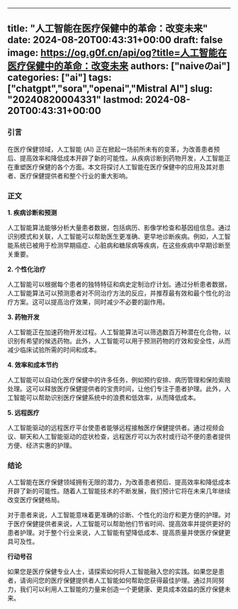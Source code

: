 
---
title: "人工智能在医疗保健中的革命：改变未来"
date: 2024-08-20T00:43:31+00:00
draft: false
image: https://og.g0f.cn/api/og?title=人工智能在医疗保健中的革命：改变未来
authors: ["naiveのai"]
categories: ["ai"]
tags: ["chatgpt","sora","openai","Mistral AI"]
slug: "20240820004331"
lastmod: 2024-08-20T00:43:31+00:00
---
### 引言

在医疗保健领域，人工智能 (AI) 正在掀起一场前所未有的变革，为改善患者预后、提高效率和降低成本开辟了新的可能性。从疾病诊断到药物开发，人工智能正在重塑医疗保健的各个方面。本文将探讨人工智能在医疗保健中的应用及其对患者、医疗保健提供者和整个行业的重大影响。

### 正文

**1. 疾病诊断和预测**

人工智能算法能够分析大量患者数据，包括病历、影像学检查和基因组信息。通过识别模式和关联，人工智能可以帮助医生更准确、更早地诊断疾病。例如，人工智能系统已被用于检测早期癌症、心脏病和糖尿病等疾病，在这些疾病中早期诊断至关重要。

**2. 个性化治疗**

人工智能可以根据每个患者的独特特征和病史定制治疗计划。通过分析患者数据，人工智能算法可以预测患者对不同治疗方法的反应，并推荐最有效和最个性化的治疗方案。这可以提高治疗效果，同时减少不必要的副作用。

**3. 药物开发**

人工智能正在加速药物开发过程。人工智能算法可以筛选数百万种潜在化合物，以识别有希望的候选药物。此外，人工智能可以用于预测药物的疗效和安全性，从而减少临床试验所需的时间和成本。

**4. 效率和成本节约**

人工智能可以自动化医疗保健中的许多任务，例如预约安排、病历管理和保险索赔处理。这可以释放医疗保健提供者的宝贵时间，让他们专注于患者护理。此外，人工智能可以帮助识别医疗保健系统中的浪费和低效率，从而降低成本。

**5. 远程医疗**

人工智能驱动的远程医疗平台使患者能够远程接触医疗保健提供者。通过视频会议、聊天和人工智能驱动的症状检查，远程医疗可以为农村或行动不便的患者提供方便、经济实惠的护理。

### 结论

人工智能在医疗保健领域拥有无限的潜力，为改善患者预后、提高效率和降低成本开辟了新的可能性。随着人工智能技术的不断发展，我们预计它将在未来几年继续改变医疗保健格局。

对于患者来说，人工智能意味着更准确的诊断、个性化的治疗和更方便的护理。对于医疗保健提供者来说，人工智能可以帮助他们节省时间、提高效率并提供更好的患者护理。对于整个行业来说，人工智能有望降低成本、提高质量并使医疗保健更具可及性。

**行动号召**

如果您是医疗保健专业人士，请探索如何将人工智能融入您的实践。如果您是患者，请询问您的医疗保健提供者人工智能如何帮助您获得最佳护理。通过共同努力，我们可以利用人工智能的力量来创造一个更健康、更具成本效益的医疗保健未来。